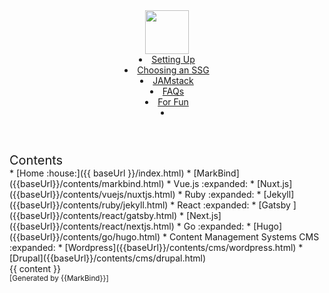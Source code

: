 <head-bottom>
  <link rel="stylesheet" href="{{baseUrl}}/stylesheets/main.css">
</head-bottom>

<header sticky>
  <navbar type="dark">
    <a slot="brand" href="{{baseUrl}}/index.html" title="Home" class="navbar-brand"><img src="{{baseUrl}}/assets/ssgs.png" height="70"></a>
    <li><a href="{{baseUrl}}/contents/setting-up.html" class="nav-link">Setting Up</a></li>
    <li><a href="{{baseUrl}}/contents/choosing-ssg.html" class="nav-link">Choosing an SSG</a></li>
    <li><a href="{{baseUrl}}/contents/jamstack.html" class="nav-link">JAMstack</a></li>
    <li><a href="{{baseUrl}}/contents/faq.html" class="nav-link">FAQs</a></li>
    <dropdown header="Others" class="nav-link">
      <dropdown header="Nested Dropdown" class="nav-link">
        <dropdown header="Almost there..." class="nav-link">
          <dropdown header="Don't Give Up!" class="nav-link">
            <dropdown header="Never gonna" class="nav-link">
              <dropdown header="Give you up" class="nav-link">
                <dropdown header="Never gonna" class="nav-link">
                  <dropdown header="Let you down" class="nav-link">
                    <dropdown header="Never gonna" class="nav-link">
                      <dropdown header="run around" class="nav-link">
                        <dropdown header="and desert you" class="nav-link">
                          <li><a href="{{baseUrl}}/contents/lols/virus.html" class="dropdown-item">For Fun</a></li>
                        </dropdown>
                      </dropdown>
                    </dropdown>
                  </dropdown>
                </dropdown>
              </dropdown>
            </dropdown>
          </dropdown>
        </dropdown>
      </dropdown>
    </dropdown>
    <li slot="right">
      <form class="navbar-form">
        <searchbar :data="searchData" placeholder="Search" :on-hit="searchCallback" menu-align-right></searchbar>
      </form>
    </li>
  </navbar>
</header>

<div id="flex-body">
  <nav id="site-nav">
    <div class="site-nav-top">
      <div class="fw-bold mb-2" style="font-size: 1.25rem;">Contents</div>
    </div>
    <div class="nav-component slim-scroll">
      <site-nav>
* [Home :house:]({{ baseUrl }}/index.html)
* [MarkBind]({{baseUrl}}/contents/markbind.html)
* Vue.js :expanded:
  * [Nuxt.js]({{baseUrl}}/contents/vuejs/nuxtjs.html)
* Ruby :expanded:
  * [Jekyll]({{baseUrl}}/contents/ruby/jekyll.html)
* React :expanded:
  * [Gatsby ]({{baseUrl}}/contents/react/gatsby.html)
  * [Next.js]({{baseUrl}}/contents/react/nextjs.html)
* Go :expanded:
  * [Hugo]({{baseUrl}}/contents/go/hugo.html)
* Content Management Systems CMS :expanded:
  * [Wordpress]({{baseUrl}}/contents/cms/wordpress.html)
  * [Drupal]({{baseUrl}}/contents/cms/drupal.html)
      </site-nav>
    </div>
  </nav>
  <div id="content-wrapper">
    <breadcrumb />
    {{ content }}
  </div>
  <nav id="page-nav">
    <div class="nav-component slim-scroll">
      <page-nav />
    </div>
  </nav>
  <scroll-top-button></scroll-top-button>
</div>

<footer>
  <div class="text-center">
    <small>[Generated by {{MarkBind}}]</small>
  </div>
</footer>
